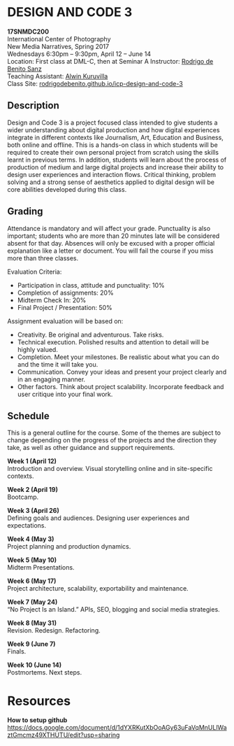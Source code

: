 # DESIGN AND CODE 3

**17SNMDC200**  
International Center of Photography  
New Media Narratives, Spring 2017  
 Wednesdays 6:30pm – 9:30pm, April 12 – June 14  
Location: First class at DML-C, then at Seminar A
Instructor: [Rodrigo de Benito Sanz](mailto:rodrigo@lobula.com)  
Teaching Assistant: [Alwin Kuruvilla](mailto:alwin@akxlphotos.com)  
Class Site: [rodrigodebenito.github.io/icp-design-and-code-3](http://rodrigodebenito.github.io/icp-design-and-code-3/)  

## Description

Design and Code 3 is a project focused class intended to give students a wider understanding about digital production and how digital experiences integrate in different contexts like Journalism, Art, Education and Business, both online and offline. This is a hands-on class in which students will be required to create their own personal project from scratch using the skills learnt in previous terms. In addition, students will learn about the process of production of medium and large digital projects and increase their ability to design user experiences and interaction flows. Critical thinking, problem solving and a strong sense of aesthetics applied to digital design will be core abilities developed during this class.

## Grading

Attendance is mandatory and will affect your grade. Punctuality is also important; students who are more than 20 minutes late will be considered absent for that day. Absences will only be excused with a proper official explanation like a letter or document. You will fail the course if you miss more than three classes.

Evaluation Criteria:

* Participation in class, attitude and punctuality: 10%
* Completion of assignments: 20%
* Midterm Check In: 20%
* Final Project / Presentation: 50%

Assignment evaluation will be based on:

* Creativity. Be original and adventurous. Take risks.
* Technical execution. Polished results and attention to detail will be highly valued.
* Completion. Meet your milestones. Be realistic about what you can do and the time it will take you.
* Communication. Convey your ideas and present your project clearly and in an engaging manner.
* Other factors. Think about project scalability. Incorporate feedback and user critique into your final
work.

## Schedule

This is a general outline for the course. Some of the themes are subject to change depending on the progress of the projects and the direction they take, as well as other guidance and support requirements.

**Week 1 (April 12)**  
Introduction and overview. Visual storytelling online and in site-specific contexts.

**Week 2 (April 19)**  
Bootcamp.

**Week 3 (April 26)**  
Defining goals and audiences. Designing user experiences and expectations.

**Week 4 (May 3)**  
Project planning and production dynamics.

**Week 5 (May 10)**  
Midterm Presentations.

**Week 6 (May 17)**  
Project architecture, scalability, exportability and maintenance.

**Week 7 (May 24)**  
“No Project Is an Island.” APIs, SEO, blogging and social media strategies.

**Week 8 (May 31)**  
Revision. Redesign. Refactoring.

**Week 9 (June 7)**  
Finals.

**Week 10 (June 14)**  
Postmortems. Next steps.


# Resources

**How to setup github**
https://docs.google.com/document/d/1dYXRKutXbOoAGy63uFaVqMnULlWaztGmcmz49XTHUTU/edit?usp=sharing
